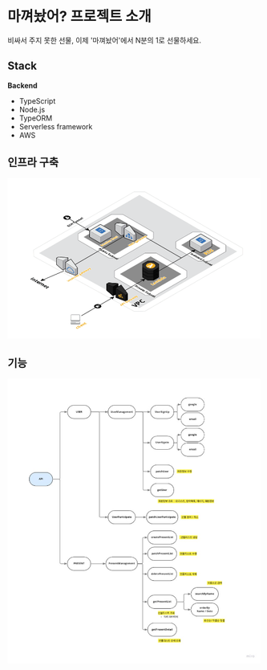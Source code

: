 # 마껴놨어? 프로젝트 소개

비싸서 주지 못한 선물, 이제 '마껴놨어'에서 N분의 1로 선물하세요.

## Stack

**Backend**

- TypeScript
- Node.js
- TypeORM
- Serverless framework
- AWS

## 인프라 구축

![](./cloud-infra-structure.png)

## 기능

![](./api-flow.jpg)
